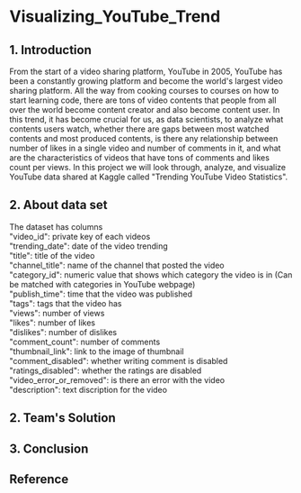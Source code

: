 # Visualizing_YouTube_Trend

## 1. Introduction
From the start of a video sharing platform, YouTube in 2005, YouTube has been a constantly growing platform and become the world's largest video sharing platform. All the way from cooking courses to courses on how to start learning code, there are tons of video contents that people from all over the world become content creator and also become content user. In this trend, it has become crucial for us, as data scientists, to analyze what contents users watch, whether there are gaps between most watched contents and most produced contents, is there any relationship between number of likes in a single video and number of comments in it, and what are the characteristics of videos that have tons of comments and likes count per views. In this project we will look through, analyze, and visualize YouTube data shared at Kaggle called "Trending YouTube Video Statistics".

## 2. About data set
The dataset has columns</br>
"video_id": private key of each videos</br>
"trending_date": date of the video trending</br>
"title": title of the video</br>
"channel_title": name of the channel that posted the video</br>
"category_id": numeric value that shows which category the video is in (Can be matched with categories in YouTube webpage)</br>
"publish_time": time that the video was published</br>
"tags": tags that the video has</br>
"views": number of views</br>
"likes": number of likes</br>
"dislikes": number of dislikes</br>
"comment_count": number of comments</br>
"thumbnail_link": link to the image of thumbnail</br>
"comment_disabled": whether writing comment is disabled</br>
"ratings_disabled": whether the ratings are disabled</br>
"video_error_or_removed": is there an error with the video</br>
"description": text discription for the video</br>

## 2. Team's Solution

## 3. Conclusion

## Reference
